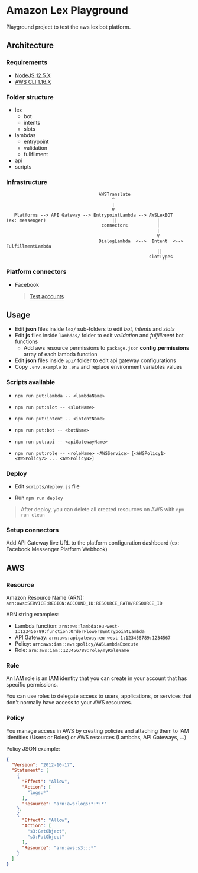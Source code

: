 # Amazon Lex Playground

Playground project to test the aws lex bot platform.


## Architecture

### Requirements

* [NodeJS 12.5.X](https://nodejs.org/en/)
* [AWS CLI 1.16.X](https://aws.amazon.com/cli/)


### Folder structure

* lex
  * bot
  * intents
  * slots
* lambdas
  * entrypoint
  * validation
  * fullfilment
* api
* scripts


### Infrastructure

```
                                   AWSTranslate
                                        ^
                                        |
                                        V
   Platforms --> API Gateway --> EntrypointLambda --> AWSLexBOT
(ex: messenger)                         ||               |
                                    connectors           |
                                                         |
                                                         V
                                   DialogLambda  <-->  Intent  <-->  FulfillmentLambda
                                                         ||
                                                      slotTypes
```


### Platform connectors

* Facebook

  > [Test accounts](https://www.facebook.com/whitehat/accounts/)


## Usage

* Edit **json** files inside `lex/` sub-folders to edit *bot*, *intents* and *slots*
* Edit **js** files inside `lambdas/` folder to edit *validation* and *fulfillment* bot functions
  * Add aws resource permissions to `package.json` **config.permissions** array of each lambda function
* Edit **json** files inside `api/` folder to edit api gateway configurations
* Copy `.env.example` to `.env` and replace environment variables values


### Scripts available

* `npm run put:lambda -- <lambdaName>`

* `npm run put:slot -- <slotName>`

* `npm run put:intent -- <intentName>`

* `npm run put:bot -- <botName>`

* `npm run put:api -- <apiGatewayName>`

* `npm run put:role -- <roleName> <AWSService> [<AWSPolicy1> <AWSPolicy2> ... <AWSPolicyN>]`


### Deploy

* Edit `scripts/deploy.js` file

* Run `npm run deploy`

> After deploy, you can delete all created resources on AWS with `npm run clean`


### Setup connectors

Add API Gateway live URL to the platform configuration dashboard (ex: Facebook Messenger Platform Webhook)


## AWS

### Resource

Amazon Resource Name (ARN): `arn:aws:SERVICE:REGION:ACCOUND_ID:RESOURCE_PATH/RESOURCE_ID`

ARN string examples:

* Lambda function: `arn:aws:lambda:eu-west-1:123456789:function:OrderFlowersEntrypointLambda`
* API Gateway: `arn:aws:apigateway:eu-west-1:123456789:1234567`
* Policy: `arn:aws:iam::aws:policy/AWSLambdaExecute`
* Role: `arn:aws:iam::123456789:role/myRoleName`


### Role

An IAM role is an IAM identity that you can create in your account that has specific permissions.

You can use roles to delegate access to users, applications, or services that don't normally have access to your AWS resources.


### Policy

You manage access in AWS by creating policies and attaching them to IAM identities (Users or Roles) or AWS resources (Lambdas, API Gateways, ...)

Policy JSON example:

```json
{
  "Version": "2012-10-17",
  "Statement": [
    {
      "Effect": "Allow",
      "Action": [
        "logs:*"
      ],
      "Resource": "arn:aws:logs:*:*:*"
    },
    {
      "Effect": "Allow",
      "Action": [
        "s3:GetObject",
        "s3:PutObject"
      ],
      "Resource": "arn:aws:s3:::*"
    }
  ]
}
```
